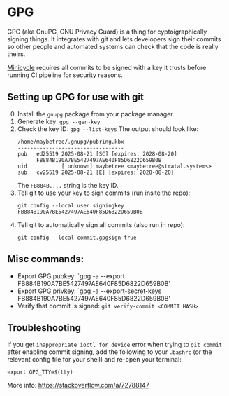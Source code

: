 # GPG

GPG (aka GnuPG, GNU Privacy Guard) is a thing for cyptoigraphically signing
things.
It integrates with git and lets developers sign their commits
so other people and automated systems can check that the code is really
theirs.

[Minicycle](minicycle.md) requires all commits to be signed with a key
it trusts
before running CI pipeline for security reasons.

## Setting up GPG for use with git

0. Install the `gnupg` package from your package manager
0. Generate key: `gpg --gen-key`
0. Check the key ID: `gpg --list-keys`
    The output should look like:
    ```
    /home/maybetree/.gnupg/pubring.kbx
    ----------------------------------
    pub   ed25519 2025-08-21 [SC] [expires: 2028-08-20]
          FB884B190A7BE5427497AE640F85D6822D659B0B
    uid           [ unknown] maybetree <maybetree@stratal.systems>
    sub   cv25519 2025-08-21 [E] [expires: 2028-08-20]
    ```
    The `FB884B....` string is the key ID.
0. Tell git to use your key to sign commits (run insite the repo):
    ```
    git config --local user.signingkey FB884B190A7BE5427497AE640F85D6822D659B0B
    ```
0. Tell git to automatically sign all commits (also run in repo):
    ```
    git config --local commit.gpgsign true
    ```

## Misc commands:

- Export GPG pubkey: `gpg -a --export FB884B190A7BE5427497AE640F85D6822D659B0B'
- Export GPG privkey: `gpg -a --export-secret-keys FB884B190A7BE5427497AE640F85D6822D659B0B'
- Verify that commit is signed: `git verify-commit <COMMIT HASH>`

## Troubleshooting

If you get `inappropriate ioctl for device` error
when trying to `git commit` after enabling commit signing,
add the following to your `.bashrc`
(or the relevant config file for your shell)
and re-open your terminal:

```
export GPG_TTY=$(tty)
```

More info: <https://stackoverflow.com/a/72788147>


